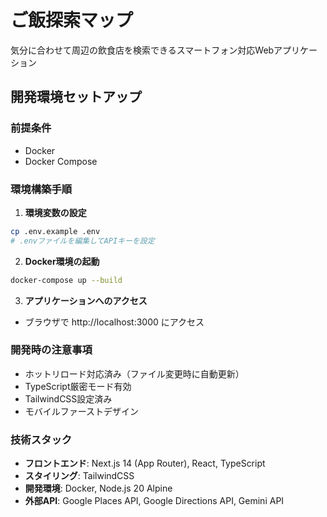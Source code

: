 # ご飯探索マップ

気分に合わせて周辺の飲食店を検索できるスマートフォン対応Webアプリケーション

## 開発環境セットアップ

### 前提条件
- Docker
- Docker Compose

### 環境構築手順

1. **環境変数の設定**
```bash
cp .env.example .env
# .envファイルを編集してAPIキーを設定
```

2. **Docker環境の起動**
```bash
docker-compose up --build
```

3. **アプリケーションへのアクセス**
- ブラウザで http://localhost:3000 にアクセス

### 開発時の注意事項

- ホットリロード対応済み（ファイル変更時に自動更新）
- TypeScript厳密モード有効
- TailwindCSS設定済み
- モバイルファーストデザイン

### 技術スタック

- **フロントエンド**: Next.js 14 (App Router), React, TypeScript
- **スタイリング**: TailwindCSS
- **開発環境**: Docker, Node.js 20 Alpine
- **外部API**: Google Places API, Google Directions API, Gemini API
